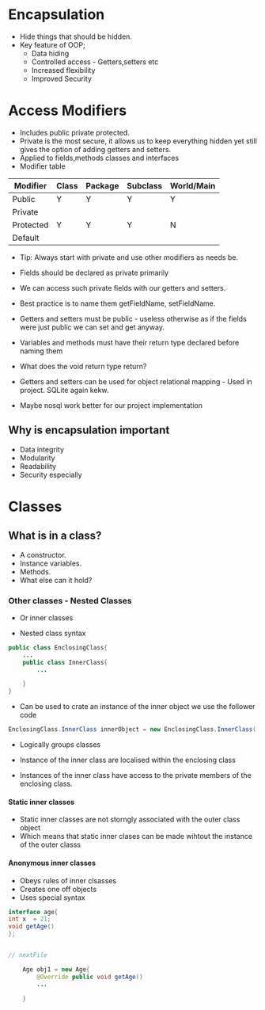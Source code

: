 # Encapsulation
- Hide things that should be hidden.
- Key feature of OOP;
	- Data hiding
	- Controlled access - Getters,setters etc 
	- Increased flexibility
	- Improved Security 
# Access Modifiers

- Includes public private protected.
- Private is the most secure, it allows us to keep everything hidden yet still gives the option of adding getters and setters.
- Applied to fields,methods classes and interfaces
- Modifier table

| Modifier  | Class | Package | Subclass | World/Main |
| --------- | ----- | ------- | -------- | ---------- |
| Public    | Y     | Y       | Y        | Y          |
| Private   |       |         |          |            |
| Protected | Y     | Y       | Y        | N          |
| Default   |       |         |          |            |
- Tip: Always start with private and use other modifiers as needs be.
- Fields should be declared as private primarily
- We can access such private fields with our getters and setters.
- Best practice is to name them getFieldName, setFieldName.
- Getters and setters must be public - useless otherwise as if the fields were just public we can set and get anyway.
- Variables and methods must have their return type declared before naming them

- What does the void return type return?
- Getters and setters can be used for object relational mapping - Used in project. SQLite again kekw.
- Maybe nosql work better for our project implementation

## Why is encapsulation important
- Data integrity
- Modularity
- Readability
- Security especially


# Classes

## What is in a class?

- A constructor.
- Instance variables.
- Methods.
- What else can it hold?

### Other classes - Nested Classes

- Or inner classes

- Nested class syntax

``` java
public class EnclosingClass{
	...
	public class InnerClass{
		...

	}
}
```

- Can be used to crate an instance of the inner object we use the follower code 

``` java
EnclosingClass.InnerClass innerObject = new EnclosingClass.InnerClass('fields');
```

- Logically groups classes

- Instance of the inner class are localised within the enclosing class
- Instances of the inner class have access to the private members of the enclosing class.

#### Static inner classes

- Static inner classes are not storngly associated with the outer class object
- Which means that static inner clases can be made wihtout the instance of the outer classs

#### Anonymous inner classes

- Obeys rules of inner clsasses
- Creates one off objects
- Uses special syntax
``` java
interface age{
int x  = 21;
void getAge()
};


// nextFile

	Age obj1 = new Age{
		@Override public void getAge()
		... 
	
	}

```